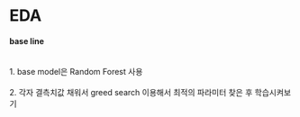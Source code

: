 # EDA
#### base line 
<br>1. base model은 Random Forest 사용</br>
<br>2. 각자 결측치값 채워서 greed search 이용해서 최적의 파라미터 찾은 후 학습시켜보기</br>
